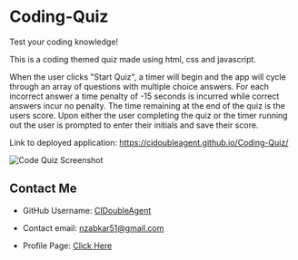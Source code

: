 # Coding-Quiz
Test your coding knowledge!

This is a coding themed quiz made using html, css and javascript.

When the user clicks "Start Quiz", a timer will begin and the app will cycle through an array of questions with multiple choice answers. For each incorrect answer a time penalty of -15 seconds is incurred while correct answers incur no penalty. The time remaining at the end of the quiz is the users score. Upon either the user completing the quiz or the timer running out the user is prompted to enter their initials and save their score.

Link to deployed application: https://cidoubleagent.github.io/Coding-Quiz/

![Code Quiz Screenshot](https://user-images.githubusercontent.com/85477623/126098960-22bda870-3111-4745-bcd6-6bed71678de1.png)

## Contact Me
* GitHub Username: [CIDoubleAgent](https://github.com/CIDoubleAgent)

* Contact email: [nzabkar51@gmail.com](https://mail.google.com/mail/?view=cm&fs=1&tf=1&to=nzabkar51@gmail.com)
* Profile Page: [Click Here](https://cidoubleagent.github.io/react-portfolio/)
